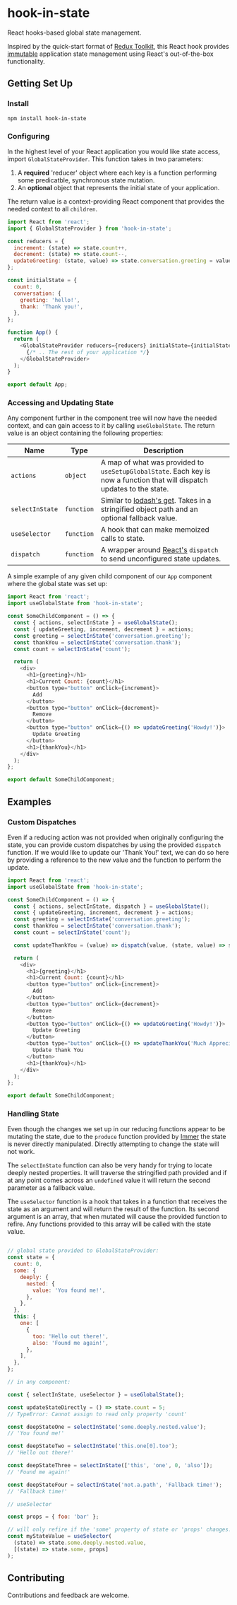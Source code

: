 # hook-in-state

React hooks-based global state management.

Inspired by the quick-start format of [Redux Toolkit](https://redux-toolkit.js.org/), this React hook provides [immutable](https://immerjs.github.io/immer/docs/introduction) application state management using React's out-of-the-box functionality.

## Getting Set Up

### Install
```
npm install hook-in-state
```

### Configuring

In the highest level of your React application you would like state access, import `GlobalStateProvider`. This function takes in two parameters:

1. A **required** 'reducer' object where each key is a function performing some predicatble, synchronous state mutation.
2. An **optional** object that represents the initial state of your application.

The return value is a context-providing React component that provides the needed context to all `children`.

```javascript
import React from 'react';
import { GlobalStateProvider } from 'hook-in-state';

const reducers = {
  increment: (state) => state.count++,
  decrement: (state) => state.count--,
  updateGreeting: (state, value) => state.conversation.greeting = value,
};

const initialState = {
  count: 0,
  conversation: {
    greeting: 'hello!',
    thank: 'Thank you!',
  },
};

function App() {
  return (
    <GlobalStateProvider reducers={reducers} initialState={initialState}>
      {/* .. The rest of your application */}
    </GlobalStateProvider>
  );
}

export default App;
```

### Accessing and Updating State

Any component further in the component tree will now have the needed context, and can gain access to it by calling `useGlobalState`. The return value is an object containing
the following properties:

| Name            | Type        | Description                                                                                                                           |
| --------------- | ----------- | -------------------------------------------------------------------------------------------------------------------------------------
| `actions`       | `object`    | A map of what was provided to `useSetupGlobalState`. Each key is now a function that will dispatch updates to the state.
| `selectInState` | `function`  | Similar to [lodash's get](https://lodash.com/docs/4.17.15#get). Takes in a stringified object path and an optional fallback value. 
| `useSelector`   | `function`  | A hook that can make memoized calls to state.
| `dispatch`      | `function`  | A wrapper around [React's](https://reactjs.org/docs/hooks-reference.html#usereducer) `dispatch` to send unconfigured state updates.

A simple example of any given child component of our `App` component where the global state was set up:

```javascript
import React from 'react';
import useGlobalState from 'hook-in-state';

const SomeChildComponent = () => {
  const { actions, selectInState } = useGlobalState();
  const { updateGreeting, increment, decrement } = actions;
  const greeting = selectInState('conversation.greeting');
  const thankYou = selectInState('conversation.thank');
  const count = selectInState('count');

  return (
    <div>
      <h1>{greeting}</h1>
      <h1>Current Count: {count}</h1>
      <button type="button" onClick={increment}>
        Add
      </button>
      <button type="button" onClick={decrement}>
        Remove
      </button>
      <button type="button" onClick={() => updateGreeting('Howdy!')}>
        Update Greeting
      </button>
      <h1>{thankYou}</h1>
    </div>
  );
};

export default SomeChildComponent;
```

## Examples

### Custom Dispatches

Even if a reducing action was not provided when originally configuring the state, you can provide custom dispatches by using the provided `dispatch` function.
If we would like to update our 'Thank You!' text, we can do so here by providing a reference to the new value and the function to perform the update.

```javascript
import React from 'react';
import useGlobalState from 'hook-in-state';

const SomeChildComponent = () => {
  const { actions, selectInState, dispatch } = useGlobalState();
  const { updateGreeting, increment, decrement } = actions;
  const greeting = selectInState('conversation.greeting');
  const thankYou = selectInState('conversation.thank');
  const count = selectInState('count');

  const updateThankYou = (value) => dispatch(value, (state, value) => state.conversation.thank = value);

  return (
    <div>
      <h1>{greeting}</h1>
      <h1>Current Count: {count}</h1>
      <button type="button" onClick={increment}>
        Add
      </button>
      <button type="button" onClick={decrement}>
        Remove
      </button>
      <button type="button" onClick={() => updateGreeting('Howdy!')}>
        Update Greeting
      </button>
      <button type="button" onClick={() => updateThankYou('Much Appreciated!')}>
        Update thank You
      </button>
      <h1>{thankYou}</h1>
    </div>
  );
};

export default SomeChildComponent;
```

### Handling State

Even though the changes we set up in our reducing functions appear to be mutating the state, due to the `produce` function provided by [Immer](https://immerjs.github.io/immer/docs/produce) the state is never directly manipulated. Directly attempting to change the state will not work.

The `selectInState` function can also be very handy for trying to locate deeply nested properties. It will traverse the stringified path provided and if at any point comes across an
`undefined` value it will return the second parameter as a fallback value.

The `useSelector` function is a hook that takes in a function that receives the state as an argument and will return the result of the function. Its second argument is an
array, that when mutated will cause the provided function to refire. Any functions provided to this array will be called with the state value.

```javascript

// global state provided to GlobalStateProvider:
const state = {
  count: 0,
  some: {
    deeply: {
      nested: {
        value: 'You found me!',
      },
    },
  },
  this: {
    one: [
      {
        too: 'Hello out there!',
        also: 'Found me again!',
      },
    ],
  },
};

// in any component:

const { selectInState, useSelector } = useGlobalState();

const updateStateDirectly = () => state.count = 5; 
// TypeError: Cannot assign to read only property 'count'

const deepStateOne = selectInState('some.deeply.nested.value');
// 'You found me!'

const deepStateTwo = selectInState('this.one[0].too');
// 'Hello out there!'

const deepStateThree = selectInState(['this', 'one', 0, 'also']);
// 'Found me again!'

const deepStateFour = selectInState('not.a.path', 'Fallback time!');
// 'Fallback time!'

// useSelector

const props = { foo: 'bar' };

// will only refire if the 'some' property of state or 'props' changes.
const myStateValue = useSelector(
  (state) => state.some.deeply.nested.value,
  [(state) => state.some, props]
);
```

## Contributing

Contributions and feedback are welcome.
